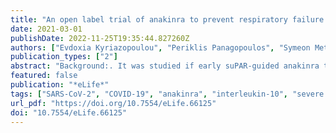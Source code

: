 ```yaml
---
title: "An open label trial of anakinra to prevent respiratory failure in COVID-19"
date: 2021-03-01
publishDate: 2022-11-25T19:35:44.827260Z
authors: ["Evdoxia Kyriazopoulou", "Periklis Panagopoulos", "Symeon Metallidis", "George N Dalekos", "Garyphallia Poulakou", "Nikolaos Gatselis", "Eleni Karakike", "Maria Saridaki", "Georgia Loli", "Aggelos Stefos", "Danai Prasianaki", "Sarah Georgiadou", "Olga Tsachouridou", "Vasileios Petrakis", "Konstantinos Tsiakos", "Maria Kosmidou", "Vassiliki Lygoura", "Maria Dareioti", "Haralampos Milionis", "Ilias C Papanikolaou", "Karolina Akinosoglou", "Dimitra-Melia Myrodia", "Areti Gravvani", "Aliki Stamou", "Theologia Gkavogianni", "Konstantina Katrini", "Theodoros Marantos", "Ioannis P Trontzas", "Konstantinos Syrigos", "Loukas Chatzis", "Stamatios Chatzis", "Nikolaos Vechlidis", "Christina Avgoustou", "Stamatios Chalvatzis", "Miltiades Kyprianou", "Jos WM van der Meer", "Jesper Eugen-Olsen", "Mihai G Netea", "Evangelos J Giamarellos-Bourboulis"]
publication_types: ["2"]
abstract: "Background:. It was studied if early suPAR-guided anakinra treatment can prevent severe respiratory failure (SRF) of COVID-19. Methods:. A total of 130 patients with suPAR ≥6 ng/ml were assigned to subcutaneous anakinra 100 mg once daily for 10 days. Primary outcome was SRF incidence by day 14 defined as any respiratory ratio below 150 mmHg necessitating mechanical or non-invasive ventilation. Main secondary outcomes were 30-day mortality and inflammatory mediators; 28-day WHO-CPS was explored. Propensity-matched standard-of care comparators were studied. Results:. 22.3% with anakinra treatment and 59.2% comparators (hazard ratio, 0.30; 95% CI, 0.20–0.46) progressed into SRF; 30-day mortality was 11.5% and 22.3% respectively (hazard ratio 0.49; 95% CI 0.25–0.97). Anakinra was associated with decrease in circulating interleukin (IL)−6, sCD163 and sIL2-R; IL-10/IL-6 ratio on day 7 was inversely associated with SOFA score; patients were allocated to less severe WHO-CPS strata. Conclusions:. Early suPAR-guided anakinra decreased SRF and restored the pro-/anti-inflammatory balance. Funding:. This study was funded by the Hellenic Institute for the Study of Sepsis, Technomar Shipping Inc, Swedish Orphan Biovitrum, and the Horizon 2020 Framework Programme. Clinical trial number:. NCT04357366."
featured: false
publication: "*eLife*"
tags: ["SARS-CoV-2", "COVID-19", "anakinra", "interleukin-10", "severe respiratory failure", "suPAR"]
url_pdf: "https://doi.org/10.7554/eLife.66125"
doi: "10.7554/eLife.66125"
---
```


